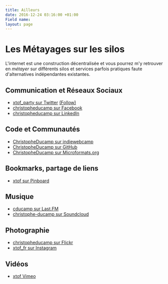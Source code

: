 ```yaml
---
title: Ailleurs
date: 2016-12-24 03:16:00 +01:00
Field name: 
layout: page
---
```


# Les Métayages sur les silos 

L'internet est une construction décentralisée et vous pourrez m'y retrouver en *métayer* sur différents silos et services parfois pratiques faute d'alternatives indépendantes existantes. 

## Communication et Réseaux Sociaux 

* <a rel="me" href="https://twitter.com/@7OTX_">xtof_party sur Twitter</a> <a class="twitter-follow-button" href="https://twitter.com/xtof_party" data-show-count="false" data-show-screen-name="false">(Follow)</a>
* <a rel="me" href="https://facebook.com/christopheducamp">christopheducamp sur Facebook</a>
* <a rel="me" href="https://linkedin.com/in/christopheducamp">christopheducamp sur LinkedIn</a>

## Code et Communautés 

* <a rel="me" href="https://indieweb.org/User:christopheducamp.com">ChristopheDucamp sur indiewebcamp</a>
* <a rel="me" href="https://github.com/christopheducamp">ChristopheDucamp sur GitHub</a>
* <a rel="me" href="https://microformats.org/wiki/User:ChristopheDucamp">ChristopheDucamp sur Microformats.org</a>


## Bookmarks, partage de liens

* <a rel="me" href="http://pinboard.in/u:xtof">xtof sur Pinboard</a>

## Musique

* <a rel="me" href="http://last.fm/users/cducamp">cducamp sur Last.FM</a>
* <a rel="me" href="http://soundcloud.com/christophe-ducamp">christophe-ducamp sur Soundcloud</a>

## Photographie 

* <a rel="me" href="https://flickr.com/photos/christopheducamp">christopheducamp sur Flickr</a>
* <a rel="me" href="https://instagram.com/xtof_fr">xtof_fr sur Instagram</a>

## Vidéos

* <a rel="me" href="https://vimeo.com/xtof">xtof Vimeo</a>
